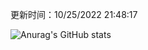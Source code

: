 
  更新时间：10/25/2022 21:48:17
	
  ![Anurag's GitHub stats](https://github-readme-stats.vercel.app/api?username=chendj89&theme=gruvbox&show_icons=true)